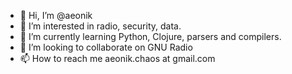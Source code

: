 - 👋 Hi, I’m @aeonik
- 👀 I’m interested in radio, security, data.
- 🌱 I’m currently learning Python, Clojure, parsers and compilers.
- 💞️ I’m looking to collaborate on GNU Radio
- 📫 How to reach me aeonik.chaos at gmail.com

<!---
aeonik/aeonik is a ✨ special ✨ repository because its `README.md` (this file) appears on your GitHub profile.
You can click the Preview link to take a look at your changes.
--->
